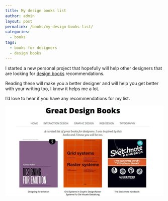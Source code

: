 ```yaml
---
title: My design books list
author: admin
layout: post
permalink: /books/my-design-books-list/
categories:
  - books
tags:
  - books for designers
  - design books
---
```

I started a new personal project that hopefully will help other designers that are looking for [design books][1] recommendations.

Reading these will make you a better designer and will help you get better with your writing too, I know it helps me a lot.

I&#8217;d love to hear if you have any recommendations for my list.

![Buzz](/images/great-design-books.jpg)

 [1]: http://greatdesignbooks.com